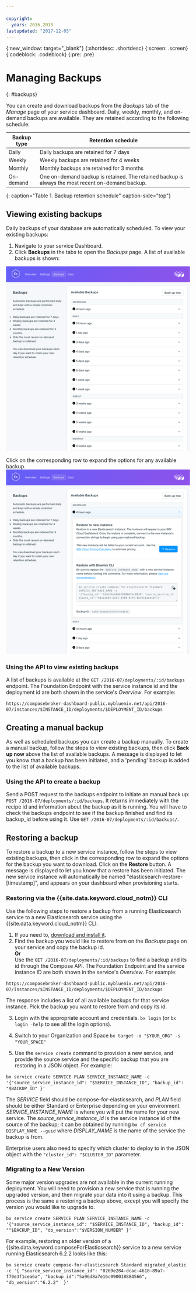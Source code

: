 ```yaml
---

copyright:
  years: 2016,2018
lastupdated: "2017-12-05"
---
```


{:new_window: target="_blank"}
{:shortdesc: .shortdesc}
{:screen: .screen}
{:codeblock: .codeblock}
{:pre: .pre}

# Managing Backups
{: #backups}

You can create and download backups from the _Backups_ tab of the _Manage_ page of your service dashboard. Daily, weekly, monthly, and on-demand backups are available. They are retained according to the following schedule:

Backup type|Retention schedule
----------|-----------
Daily|Daily backups are retained for 7 days
Weekly|Weekly backups are retained for 4 weeks
Monthly|Monthly backups are retained for 3 months
On-demand|One on-demand backup is retained. The retained backup is always the most recent on-demand backup.
{: caption="Table 1. Backup retention schedule" caption-side="top"}

## Viewing existing backups

Daily backups of your database are automatically scheduled. To view your existing backups:

1. Navigate to your service Dashboard.
2. Click **Backups** in the tabs to open the _Backups_ page. A list of available backups is shown:

  ![Available backups](./images/elastic_search-backups-show.png "A list of available backups.")

Click on the corresponding row to expand the options for any available backup.
  ![Backup Options](./images/elastic_search-backups-options.png "Options for a backup.") 

### Using the API to view existing backups

A list of backups is available at the `GET /2016-07/deployments/:id/backups` endpoint. The Foundation Endpoint with the service instance id and the deployment id are both shown in the service's _Overview_. For example: 
``` 
https://composebroker-dashboard-public.mybluemix.net/api/2016-07/instances/$INSTANCE_ID/deployments/$DEPLOYMENT_ID/backups
```  

## Creating a manual backup

As well as scheduled backups you can create a backup manually. To create a manual backup, follow the steps to view existing backups, then click **Back up now** above the list of available backups. A message is displayed to let you know that a backup has been initiated, and a 'pending' backup is added to the list of available backups.

### Using the API to create a backup

Send a POST request to the backups endpoint to initiate an manual back up: `POST /2016-07/deployments/:id/backups`. It returns immediately with the recipe id and information about the backup as it is running. You will have to check the backups endpoint to see if the backup finished and find its backup_id before using it. Use `GET /2016-07/deployments/:id/backups/`.

## Restoring a backup

To restore a backup to a new service instance, follow the steps to view existing backups, then click in the corresponding row to expand the options for the backup you want to download. Click on the **Restore** button. A message is displayed to let you know that a restore has been initiated. The new service instance will automatically be named "elasticsearch-restore-[timestamp]", and appears on your dashboard when provisioning starts.

### Restoring via the {{site.data.keyword.cloud_notm}} CLI

Use the following steps to restore a backup from a running Elasticsearch service to a new Elasticsearch service using the {{site.data.keyword.cloud_notm}} CLI. 
1. If you need to, [download and install it](https://console.bluemix.net/docs/cli/index.html#overview). 
2. Find the backup you would like to restore from on the _Backups_ page on your service and copy the backup id.  
  **Or**  
  Use the `GET /2016-07/deployments/:id/backups` to find a backup and its id through the Compose API. The Foundation Endpoint and the service instance ID are both shown in the service's _Overview_. For example: 
  ``` 
  https://composebroker-dashboard-public.mybluemix.net/api/2016-07/instances/$INSTANCE_ID/deployments/$DEPLOYMENT_ID/backups
  ```  
  The response includes a list of all available backups for that service instance. Pick the backup you want to restore from and copy its id.

3. Login with the appropriate account and credentials. `bx login` (or `bx login -help` to see all the login options).

4. Switch to your Organization and Space `bx target -o "$YOUR_ORG" -s "YOUR_SPACE"`

5. Use the `service create` command to provision a new service, and provide the source service and the specific backup that you are restoring in a JSON object. For example:
``` 
bx service create SERVICE PLAN SERVICE_INSTANCE_NAME -c '{"source_service_instance_id": "$SERVICE_INSTANCE_ID", "backup_id": "$BACKUP_ID" }'
```
  The _SERVICE_ field should be compose-for-elasticsearch, and _PLAN_ field should be either Standard or Enterprise depending on your environment. _SERVICE\_INSTANCE\_NAME_ is where you will put the name for your new service. The _source\_service\_instance\_id_ is the service instance id of the source of the backup; it can be obtained by running `bx cf service DISPLAY_NAME --guid` where _DISPLAY\_NAME_ is the name of the service the backup is from. 
  
  Enterprise users also need to specify which cluster to deploy to in the JSON object with the `"cluster_id": "$CLUSTER_ID"` parameter.
  

### Migrating to a New Version

Some major version upgrades are not available in the current running deployment. You will need to provision a new service that is running the upgraded version, and then migrate your data into it using a backup. This process is the same a restoring a backup above, except you will specify the version you would like to upgrade to.

``` 
bx service create SERVICE PLAN SERVICE_INSTANCE_NAME -c '{"source_service_instance_id": "$SERVICE_INSTANCE_ID", "backup_id": ""$BACKUP_ID", "db_version":"$VERSION_NUMBER" }'
```

For example, restoring an older version of a {{site.data.keyword.composeForElasticsearch}} service to a new service running Elasticsearch 6.2.2 looks like this:
```
bx service create compose-for-elasticsearch Standard migrated_elastic -c '{ "source_service_instance_id": "0269e284-dcac-4618-89a7-f79e3f1cea6a", "backup_id":"5a96d8a7e16c090018884566", "db_version":"6.2.2"  }'
